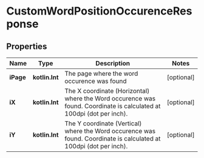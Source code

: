 
# CustomWordPositionOccurenceResponse

## Properties
Name | Type | Description | Notes
------------ | ------------- | ------------- | -------------
**iPage** | **kotlin.Int** | The page where the word occurence was found |  [optional]
**iX** | **kotlin.Int** | The X coordinate (Horizontal) where the Word occurence was found.  Coordinate is calculated at 100dpi (dot per inch). |  [optional]
**iY** | **kotlin.Int** | The Y coordinate (Vertical) where the Word occurence was found.  Coordinate is calculated at 100dpi (dot per inch). |  [optional]




